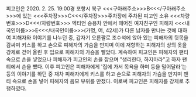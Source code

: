 피고인은 2020. 2. 25. 19:00경 포항시 북구 <<<구아래주소>>>B<<</구아래주소>>>에 있는 <<<주차장>>>C<<</주차장>>>주차장에 주차된 피고인 소유 <<<차량번호>>>D<<</차량번호>>> 엑티언 승용차 안에서 헤어진 여자친구인 피해자 <<<내국인이름>>>E<<</내국인이름>>>(가명, 여, 42세)가 다른 남자를 만나는 것에 대하여 피해자와 이야기를 나누던 중, 갑자기 오른팔로 조수석에 앉아 있는 피해자의 뒷목을 감싸며 키스를 하고 손으로 피해자의 가슴을 만지며 이에 저항하는 피해자의 상의 옷을 강제로 걷어 올린 후 입으로 피해자의 가슴을 빨았다. 계속하여 피고인은 피해자의 팬티 속으로 손을 넣었으나 피해자가 피고인의 손을 잡으며 "생리한다, 하지마라"고 하자 팬티에서 손을 뺐다. 이후 피고인은 피해자에게 '집에 가서 목욕을 하며 등을 밀어달라'는 등의 이야기를 하던 중 재차 피해자에게 키스를 하고 손으로 피해자의 가슴을 만지며 팬티 속으로 손을 넣어 피해자의 음모 부위를 만졌다. 이로써 피고인은 피해자를 강제로 추행하였다.
